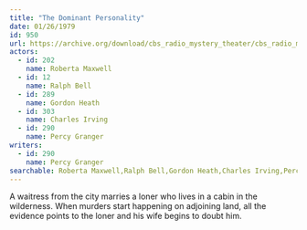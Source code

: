 ```yaml
---
title: "The Dominant Personality"
date: 01/26/1979
id: 950
url: https://archive.org/download/cbs_radio_mystery_theater/cbs_radio_mystery_theater-0901-0950.zip/cbs_radio_mystery_theater-0901-0950%2Fcbsrmt_0950_the_dominant_personality.mp3
actors:  
  - id: 202
    name: Roberta Maxwell  
  - id: 12
    name: Ralph Bell  
  - id: 289
    name: Gordon Heath  
  - id: 303
    name: Charles Irving  
  - id: 290
    name: Percy Granger
writers:  
  - id: 290
    name: Percy Granger
searchable: Roberta Maxwell,Ralph Bell,Gordon Heath,Charles Irving,Percy Granger Percy Granger
---
```

A waitress from the city marries a loner who lives in a cabin in the wilderness. When murders start happening on adjoining land, all the evidence points to the loner and his wife begins to doubt him.
